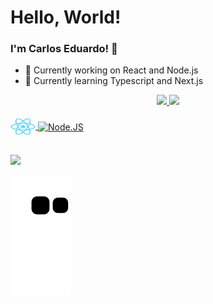 <h1>Hello, World!</h1>

### I'm Carlos Eduardo! 👋

- 🔭 Currently working on React and Node.js
- 🌱 Currently learning Typescript and Next.js

<div align="center">
  <a href="https://github.com/cadu-miranda">
  <img height="180em" src="https://github-readme-stats.vercel.app/api?username=cadu-miranda&show_icons=true&theme=dark&include_all_commits=true&count_private=true"/>
  <img height="180em" src="https://github-readme-stats.vercel.app/api/top-langs/?username=cadu-miranda&layout=compact&langs_count=7&theme=dark"/>
</div>
  <div style="display: inline_block"><br>
  <img align="center" alt="React" height="30" width="40" src="https://raw.githubusercontent.com/devicons/devicon/master/icons/react/react-original.svg">
  <img align="center" alt="Node.JS" height="30" width="40" src="https://cdn.jsdelivr.net/gh/devicons/devicon/icons/nodejs/nodejs-original.svg" />         
</div>

  ##
  
  <div> 
  <a href="www.linkedin.com/in/carlosedmiranda" target="_blank"><img src="https://img.shields.io/badge/-LinkedIn-%230077B5?style=for-the-badge&logo=linkedin&logoColor=white" target="_blank"></a> 
 
  ![Snake animation](https://github.com/cadu-miranda/cadu-miranda/blob/output/github-contribution-grid-snake.svg)
 
</div>
